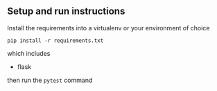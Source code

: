 ## Setup and run instructions

Install the requirements into a virtualenv or your environment of choice

    pip install -r requirements.txt

which includes

- flask

then run the `pytest` command
